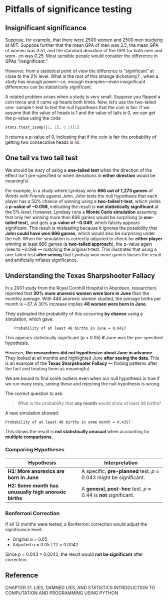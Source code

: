 # Pitfalls of significance testing

## Insignificant significance

Suppose, for example, that there were 2500 women and 2500 men studying at MIT. Suppose further that the mean GPA of men was 3.5, the mean GPA of women was 3.51, and the standard deviation of the GPA for both men and wom- en was 0.25. Most sensible people would consider the difference in GPAs “insignificant.”

However, from a statistical point of view the difference is “significant” at close to the 2% level. What is the root of this strange dichotomy? , when a study has enough power—i.e, enough examples—even insignificant differences can be statistically significant.

A related problem arises when a study is very small. Suppose you flipped a coin twice and it came up heads both times. Now, let’s use the two-tailed one- sample t-test to test the null hypothesis that the coin is fair. If we assume that the value of heads is 1 and the value of tails is 0, we can get the p-value using the code

```python
stats.ttest_1samp([1, 1], 0.5)[1]
```

It returns a p-value of 0, indicating that if the coin is fair the probability of getting two consecutive heads is nil.

## One tail vs two tail test

We should be wary of using a **one-tailed test** when the direction of the effect isn't pre-specified or when deviations in **either direction** would be meaningful.

For example, in a study where Lyndsay wins **666 out of 1,273 games** of *Words with Friends* against John, John tests the null hypothesis that each player has a 50% chance of winning using a **two-tailed t-test**, which yields a **p-value of \~0.098**, indicating the result is **not statistically significant** at the 5% level. However, Lyndsay runs a **Monte Carlo simulation** assuming that only her winning more than 666 games would be surprising (a **one-tailed test**), and gets a **p-value of \~0.049**, which falsely appears significant. This result is misleading because it ignores the possibility that **John could have won 666 games**, which would also be surprising under the null. When the simulation is correctly adjusted to check for **either player** winning at least 666 games (a **two-tailed approach**), the p-value again rises to \~0.098 — matching the original t-test. This illustrates that using a one-tailed test **after seeing** that Lyndsay won more games biases the result and artificially inflates significance.

## Understanding the Texas Sharpshooter Fallacy

In a 2001 study from the Royal Cornhill Hospital in Aberdeen, researchers reported that **30% more anorexic women were born in June** than the monthly average. With 446 anorexic women studied, the average births per month is \~37. A 30% increase implies **48 women were born in June**.

They estimated the probability of this occurring **by chance** using a simulation, which gave:

```
    Probability of at least 48 births in June = 0.0427
```

This appears statistically significant (*p* < 0.05) **if** June was the pre-specified hypothesis.

However, **the researchers did not hypothesize about June in advance**. They looked at all months and highlighted June **after seeing the data**. This is an example of the **Texas Sharpshooter Fallacy** — finding patterns after the fact and treating them as meaningful.

We are bound to find some outliers even when our null hypothesis is true if we run many tests, seeing these and rejecting the null hypothesis is wrong.

The correct question to ask:

> What is the probability that **any month** would show at least 48 births?

A new simulation showed:

```
Probability of at least 48 births in some month = 0.4357
```

This shows the result is **not statistically unusual** when accounting for **multiple comparisons**.

### Comparing Hypotheses

| Hypothesis                                            | Interpretation                                                      |
| ----------------------------------------------------- | ------------------------------------------------------------------- |
| **H1: More anorexics are born in June**               | A specific, **pre-planned** test. *p* ≈ 0.043 might be significant. |
| **H2: Some month has unusually high anorexic births** | A **general, post-hoc** test. *p* ≈ 0.44 is **not** significant.    |

### Bonferroni Correction

If all 12 months were tested, a Bonferroni correction would adjust the significance level:

- Original α = 0.05
- Adjusted α = 0.05 / 12 ≈ 0.0042

Since *p* = 0.043 > 0.0042, the result would **not be significant** after correction.

## Reference

CHAPTER 21. LIES, DAMNED LIES, AND STATISTICS INTRODUCTION TO COMPUTATION AND PROGRAMMING USING PYTHON

